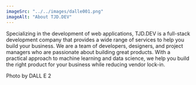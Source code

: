 ```yaml
---
imageSrc: "../../images/dalle001.png"
imageAlt: "About TJD.DEV"
---
```


Specializing in the development of web applications, TJD.DEV is a full-stack development company that provides a wide range of services to help you build your business. We are a team of developers, designers, and project managers who are passionate about building great products. With a practical approach to machine learning and data science, we help you build the right product for your business while reducing vendor lock-in.

Photo by DALL E 2